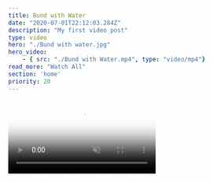 ```yaml
---
title: Bund with Water
date: "2020-07-01T22:12:03.284Z"
description: "My first video post"
type: video
hero: "./Bund with water.jpg"
hero_video: 
    - { src: "./Bund with Water.mp4", type: "video/mp4"}
read_more: "Watch All"
section: 'home'
priority: 20
---
```


<video poster="./Bund with Water.jpg" autoplay loop playsinline muted>
    <source src="./Bund with Water.mp4" type="video/mp4">
    <source src="./Bund with Water.webm" type="video/webm">
</video>
